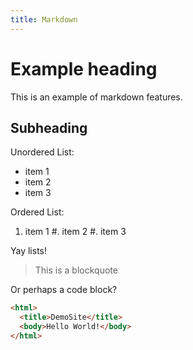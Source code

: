 ```yaml
---
title: Markdown
---
```


# Example heading

This is an example of markdown features.

## Subheading

Unordered List:

- item 1
- item 2
- item 3

Ordered List:

1. item 1
#. item 2
#. item 3

Yay lists!

> This is a blockquote

Or perhaps a code block?

```html
<html>
  <title>DemoSite</title>
  <body>Hello World!</body>
</html>
```

